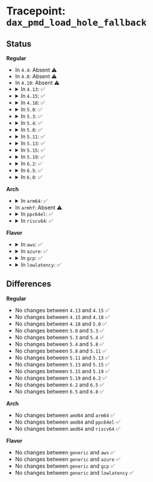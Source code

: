 # Tracepoint: <code>dax_pmd_load_hole_fallback</code>

## Status
<b>Regular</b>
<ul>
<li>
In <code>4.4</code>: Absent ⚠️
</li>
<li>
In <code>4.8</code>: Absent ⚠️
</li>
<li>
In <code>4.10</code>: Absent ⚠️
</li>
<li>
<details>
<summary>In <code>4.13</code>: ✅</summary>

Event:

```c
struct trace_event_raw_dax_pmd_load_hole_class {
    struct trace_entry ent;
    long unsigned int ino;
    long unsigned int vm_flags;
    long unsigned int address;
    struct page *zero_page;
    void *radix_entry;
    dev_t dev;
    char __data[0];
};
```
Function:

```c
void trace_event_raw_event_dax_pmd_load_hole_class(void *__data, struct inode *inode, struct vm_fault *vmf, struct page *zero_page, void *radix_entry);
```
</details>
</li>
<li>
<details>
<summary>In <code>4.15</code>: ✅</summary>

Event:

```c
struct trace_event_raw_dax_pmd_load_hole_class {
    struct trace_entry ent;
    long unsigned int ino;
    long unsigned int vm_flags;
    long unsigned int address;
    struct page *zero_page;
    void *radix_entry;
    dev_t dev;
    char __data[0];
};
```
Function:

```c
void trace_event_raw_event_dax_pmd_load_hole_class(void *__data, struct inode *inode, struct vm_fault *vmf, struct page *zero_page, void *radix_entry);
```
</details>
</li>
<li>
<details>
<summary>In <code>4.18</code>: ✅</summary>

Event:

```c
struct trace_event_raw_dax_pmd_load_hole_class {
    struct trace_entry ent;
    long unsigned int ino;
    long unsigned int vm_flags;
    long unsigned int address;
    struct page *zero_page;
    void *radix_entry;
    dev_t dev;
    char __data[0];
};
```
Function:

```c
void trace_event_raw_event_dax_pmd_load_hole_class(void *__data, struct inode *inode, struct vm_fault *vmf, struct page *zero_page, void *radix_entry);
```
</details>
</li>
<li>
<details>
<summary>In <code>5.0</code>: ✅</summary>

Event:

```c
struct trace_event_raw_dax_pmd_load_hole_class {
    struct trace_entry ent;
    long unsigned int ino;
    long unsigned int vm_flags;
    long unsigned int address;
    struct page *zero_page;
    void *radix_entry;
    dev_t dev;
    char __data[0];
};
```
Function:

```c
void trace_event_raw_event_dax_pmd_load_hole_class(void *__data, struct inode *inode, struct vm_fault *vmf, struct page *zero_page, void *radix_entry);
```
</details>
</li>
<li>
<details>
<summary>In <code>5.3</code>: ✅</summary>

Event:

```c
struct trace_event_raw_dax_pmd_load_hole_class {
    struct trace_entry ent;
    long unsigned int ino;
    long unsigned int vm_flags;
    long unsigned int address;
    struct page *zero_page;
    void *radix_entry;
    dev_t dev;
    char __data[0];
};
```
Function:

```c
void trace_event_raw_event_dax_pmd_load_hole_class(void *__data, struct inode *inode, struct vm_fault *vmf, struct page *zero_page, void *radix_entry);
```
</details>
</li>
<li>
<details>
<summary>In <code>5.4</code>: ✅</summary>

Event:

```c
struct trace_event_raw_dax_pmd_load_hole_class {
    struct trace_entry ent;
    long unsigned int ino;
    long unsigned int vm_flags;
    long unsigned int address;
    struct page *zero_page;
    void *radix_entry;
    dev_t dev;
    char __data[0];
};
```
Function:

```c
void trace_event_raw_event_dax_pmd_load_hole_class(void *__data, struct inode *inode, struct vm_fault *vmf, struct page *zero_page, void *radix_entry);
```
</details>
</li>
<li>
<details>
<summary>In <code>5.8</code>: ✅</summary>

Event:

```c
struct trace_event_raw_dax_pmd_load_hole_class {
    struct trace_entry ent;
    long unsigned int ino;
    long unsigned int vm_flags;
    long unsigned int address;
    struct page *zero_page;
    void *radix_entry;
    dev_t dev;
    char __data[0];
};
```
Function:

```c
void trace_event_raw_event_dax_pmd_load_hole_class(void *__data, struct inode *inode, struct vm_fault *vmf, struct page *zero_page, void *radix_entry);
```
</details>
</li>
<li>
<details>
<summary>In <code>5.11</code>: ✅</summary>

Event:

```c
struct trace_event_raw_dax_pmd_load_hole_class {
    struct trace_entry ent;
    long unsigned int ino;
    long unsigned int vm_flags;
    long unsigned int address;
    struct page *zero_page;
    void *radix_entry;
    dev_t dev;
    char __data[0];
};
```
Function:

```c
void trace_event_raw_event_dax_pmd_load_hole_class(void *__data, struct inode *inode, struct vm_fault *vmf, struct page *zero_page, void *radix_entry);
```
</details>
</li>
<li>
<details>
<summary>In <code>5.13</code>: ✅</summary>

Event:

```c
struct trace_event_raw_dax_pmd_load_hole_class {
    struct trace_entry ent;
    long unsigned int ino;
    long unsigned int vm_flags;
    long unsigned int address;
    struct page *zero_page;
    void *radix_entry;
    dev_t dev;
    char __data[0];
};
```
Function:

```c
void trace_event_raw_event_dax_pmd_load_hole_class(void *__data, struct inode *inode, struct vm_fault *vmf, struct page *zero_page, void *radix_entry);
```
</details>
</li>
<li>
<details>
<summary>In <code>5.15</code>: ✅</summary>

Event:

```c
struct trace_event_raw_dax_pmd_load_hole_class {
    struct trace_entry ent;
    long unsigned int ino;
    long unsigned int vm_flags;
    long unsigned int address;
    struct page *zero_page;
    void *radix_entry;
    dev_t dev;
    char __data[0];
};
```
Function:

```c
void trace_event_raw_event_dax_pmd_load_hole_class(void *__data, struct inode *inode, struct vm_fault *vmf, struct page *zero_page, void *radix_entry);
```
</details>
</li>
<li>
<details>
<summary>In <code>5.19</code>: ✅</summary>

Event:

```c
struct trace_event_raw_dax_pmd_load_hole_class {
    struct trace_entry ent;
    long unsigned int ino;
    long unsigned int vm_flags;
    long unsigned int address;
    struct page *zero_page;
    void *radix_entry;
    dev_t dev;
    char __data[0];
};
```
Function:

```c
void trace_event_raw_event_dax_pmd_load_hole_class(void *__data, struct inode *inode, struct vm_fault *vmf, struct page *zero_page, void *radix_entry);
```
</details>
</li>
<li>
<details>
<summary>In <code>6.2</code>: ✅</summary>

Event:

```c
struct trace_event_raw_dax_pmd_load_hole_class {
    struct trace_entry ent;
    long unsigned int ino;
    long unsigned int vm_flags;
    long unsigned int address;
    struct page *zero_page;
    void *radix_entry;
    dev_t dev;
    char __data[0];
};
```
Function:

```c
void trace_event_raw_event_dax_pmd_load_hole_class(void *__data, struct inode *inode, struct vm_fault *vmf, struct page *zero_page, void *radix_entry);
```
</details>
</li>
<li>
<details>
<summary>In <code>6.5</code>: ✅</summary>

Event:

```c
struct trace_event_raw_dax_pmd_load_hole_class {
    struct trace_entry ent;
    long unsigned int ino;
    long unsigned int vm_flags;
    long unsigned int address;
    struct page *zero_page;
    void *radix_entry;
    dev_t dev;
    char __data[0];
};
```
Function:

```c
void trace_event_raw_event_dax_pmd_load_hole_class(void *__data, struct inode *inode, struct vm_fault *vmf, struct page *zero_page, void *radix_entry);
```
</details>
</li>
<li>
<details>
<summary>In <code>6.8</code>: ✅</summary>

Event:

```c
struct trace_event_raw_dax_pmd_load_hole_class {
    struct trace_entry ent;
    long unsigned int ino;
    long unsigned int vm_flags;
    long unsigned int address;
    struct page *zero_page;
    void *radix_entry;
    dev_t dev;
    char __data[0];
};
```
Function:

```c
void trace_event_raw_event_dax_pmd_load_hole_class(void *__data, struct inode *inode, struct vm_fault *vmf, struct page *zero_page, void *radix_entry);
```
</details>
</li>
</ul>
<b>Arch</b>
<ul>
<li>
<details>
<summary>In <code>arm64</code>: ✅</summary>

Event:

```c
struct trace_event_raw_dax_pmd_load_hole_class {
    struct trace_entry ent;
    long unsigned int ino;
    long unsigned int vm_flags;
    long unsigned int address;
    struct page *zero_page;
    void *radix_entry;
    dev_t dev;
    char __data[0];
};
```
Function:

```c
void trace_event_raw_event_dax_pmd_load_hole_class(void *__data, struct inode *inode, struct vm_fault *vmf, struct page *zero_page, void *radix_entry);
```
</details>
</li>
<li>
In <code>armhf</code>: Absent ⚠️
</li>
<li>
<details>
<summary>In <code>ppc64el</code>: ✅</summary>

Event:

```c
struct trace_event_raw_dax_pmd_load_hole_class {
    struct trace_entry ent;
    long unsigned int ino;
    long unsigned int vm_flags;
    long unsigned int address;
    struct page *zero_page;
    void *radix_entry;
    dev_t dev;
    char __data[0];
};
```
Function:

```c
void trace_event_raw_event_dax_pmd_load_hole_class(void *__data, struct inode *inode, struct vm_fault *vmf, struct page *zero_page, void *radix_entry);
```
</details>
</li>
<li>
<details>
<summary>In <code>riscv64</code>: ✅</summary>

Event:

```c
struct trace_event_raw_dax_pmd_load_hole_class {
    struct trace_entry ent;
    long unsigned int ino;
    long unsigned int vm_flags;
    long unsigned int address;
    struct page *zero_page;
    void *radix_entry;
    dev_t dev;
    char __data[0];
};
```
Function:

```c
void trace_event_raw_event_dax_pmd_load_hole_class(void *__data, struct inode *inode, struct vm_fault *vmf, struct page *zero_page, void *radix_entry);
```
</details>
</li>
</ul>
<b>Flavor</b>
<ul>
<li>
<details>
<summary>In <code>aws</code>: ✅</summary>

Event:

```c
struct trace_event_raw_dax_pmd_load_hole_class {
    struct trace_entry ent;
    long unsigned int ino;
    long unsigned int vm_flags;
    long unsigned int address;
    struct page *zero_page;
    void *radix_entry;
    dev_t dev;
    char __data[0];
};
```
Function:

```c
void trace_event_raw_event_dax_pmd_load_hole_class(void *__data, struct inode *inode, struct vm_fault *vmf, struct page *zero_page, void *radix_entry);
```
</details>
</li>
<li>
<details>
<summary>In <code>azure</code>: ✅</summary>

Event:

```c
struct trace_event_raw_dax_pmd_load_hole_class {
    struct trace_entry ent;
    long unsigned int ino;
    long unsigned int vm_flags;
    long unsigned int address;
    struct page *zero_page;
    void *radix_entry;
    dev_t dev;
    char __data[0];
};
```
Function:

```c
void trace_event_raw_event_dax_pmd_load_hole_class(void *__data, struct inode *inode, struct vm_fault *vmf, struct page *zero_page, void *radix_entry);
```
</details>
</li>
<li>
<details>
<summary>In <code>gcp</code>: ✅</summary>

Event:

```c
struct trace_event_raw_dax_pmd_load_hole_class {
    struct trace_entry ent;
    long unsigned int ino;
    long unsigned int vm_flags;
    long unsigned int address;
    struct page *zero_page;
    void *radix_entry;
    dev_t dev;
    char __data[0];
};
```
Function:

```c
void trace_event_raw_event_dax_pmd_load_hole_class(void *__data, struct inode *inode, struct vm_fault *vmf, struct page *zero_page, void *radix_entry);
```
</details>
</li>
<li>
<details>
<summary>In <code>lowlatency</code>: ✅</summary>

Event:

```c
struct trace_event_raw_dax_pmd_load_hole_class {
    struct trace_entry ent;
    long unsigned int ino;
    long unsigned int vm_flags;
    long unsigned int address;
    struct page *zero_page;
    void *radix_entry;
    dev_t dev;
    char __data[0];
};
```
Function:

```c
void trace_event_raw_event_dax_pmd_load_hole_class(void *__data, struct inode *inode, struct vm_fault *vmf, struct page *zero_page, void *radix_entry);
```
</details>
</li>
</ul>

## Differences
<b>Regular</b>
<ul>
<li>
No changes between <code>4.13</code> and <code>4.15</code> ✅
</li>
<li>
No changes between <code>4.15</code> and <code>4.18</code> ✅
</li>
<li>
No changes between <code>4.18</code> and <code>5.0</code> ✅
</li>
<li>
No changes between <code>5.0</code> and <code>5.3</code> ✅
</li>
<li>
No changes between <code>5.3</code> and <code>5.4</code> ✅
</li>
<li>
No changes between <code>5.4</code> and <code>5.8</code> ✅
</li>
<li>
No changes between <code>5.8</code> and <code>5.11</code> ✅
</li>
<li>
No changes between <code>5.11</code> and <code>5.13</code> ✅
</li>
<li>
No changes between <code>5.13</code> and <code>5.15</code> ✅
</li>
<li>
No changes between <code>5.15</code> and <code>5.19</code> ✅
</li>
<li>
No changes between <code>5.19</code> and <code>6.2</code> ✅
</li>
<li>
No changes between <code>6.2</code> and <code>6.5</code> ✅
</li>
<li>
No changes between <code>6.5</code> and <code>6.8</code> ✅
</li>
</ul>
<b>Arch</b>
<ul>
<li>
No changes between <code>amd64</code> and <code>arm64</code> ✅
</li>
<li>
No changes between <code>amd64</code> and <code>ppc64el</code> ✅
</li>
<li>
No changes between <code>amd64</code> and <code>riscv64</code> ✅
</li>
</ul>
<b>Flavor</b>
<ul>
<li>
No changes between <code>generic</code> and <code>aws</code> ✅
</li>
<li>
No changes between <code>generic</code> and <code>azure</code> ✅
</li>
<li>
No changes between <code>generic</code> and <code>gcp</code> ✅
</li>
<li>
No changes between <code>generic</code> and <code>lowlatency</code> ✅
</li>
</ul>

